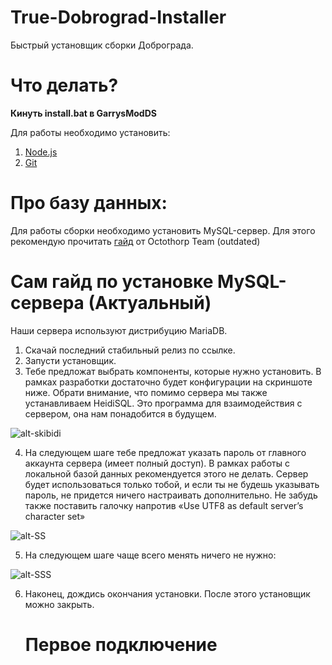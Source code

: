 # True-Dobrograd-Installer
 Быстрый установщик сборки Доброграда.
 
# Что делать?

**Кинуть install.bat в GarrysModDS**

Для работы необходимо установить:

1. [Node.js](https://learn.microsoft.com/ru-ru/windows/dev-environment/javascript/nodejs-on-windows)
2. [Git](https://github.com/git-for-windows/git/releases/download/v2.45.0.windows.1/Git-2.45.0-64-bit.exe)

# Про базу данных:

Для работы сборки необходимо установить MySQL-сервер.
Для этого рекомендую прочитать [гайд](https://wiki.octothorp.team/ru/code/mysql) от Octothorp Team (outdated)

# Сам гайд по установке MySQL-сервера (Актуальный)

Наши сервера используют дистрибуцию MariaDB.

1. Скачай последний стабильный релиз по ссылке.
2. Запусти установщик.
3. Тебе предложат выбрать компоненты, которые нужно установить. В рамках разработки достаточно будет конфигурации на скриншоте ниже. Обрати внимание, что помимо сервера мы также устанавливаем HeidiSQL. Это программа для взаимодействия с сервером, она нам понадобится в будущем.

![alt-skibidi](https://i.imgur.com/yN64ieC.png "MariaDB")

4. На следующем шаге тебе предложат указать пароль от главного аккаунта сервера (имеет полный доступ). В рамках работы с локальной базой данных рекомендуется этого не делать. Сервер будет использоваться только тобой, и если ты не будешь указывать пароль, не придется ничего настраивать дополнительно. Не забудь также поставить галочку напротив «Use UTF8 as default server’s character set»

![alt-SS](https://i.imgur.com/0GJAk0P.png "MariaDB")

5. На следующем шаге чаще всего менять ничего не нужно:

![alt-SSS](https://i.imgur.com/DbUFw2v.png "MariaDB")

6. Наконец, дождись окончания установки. После этого установщик можно закрыть.

   # Первое подключение
